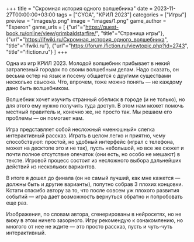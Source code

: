 +++
title = "Скромная история одного волшебника"
date = 2023-11-27T00:00:00+03:00
tags = ["CYOA", "КРИЛ 2023"]
categories = ["Игры"]
preview = "images/p.png"
image = "images/1.png"
game_author = "Esperon"
game_urls = [
    {"url"="https://quest-book.ru/online/view/grimbaldstarfire/", "title"="Страница игры"},
    {"url"="https://ifwiki.ru/Скромная_история_одного_волшебника", "title"="ifwiki.ru"},
    {"url"="https://forum.ifiction.ru/viewtopic.php?id=2743", "title"="ifiction.ru"}
]
+++

Одна из игр КРИЛ 2023. Молодой волшебник прибывает в некий затрапезный городок по своим волшебным делам. Надо сказать, он весьма остер на язык и посему общается с другими существами несколько свысока. Что, впрочем, тоже можно понять — не каждому дано быть волшебником.

Волшебник хочет изучить странный обелиск в городе (и не только), но для этого ему нужно получить туда доступ. В этом нам может помочь местный правитель и, конечно же, не просто так. Мы решаем его проблемы — он помогает нам.

Игра представляет собой несложный «менюшный» слегка интерактивный рассказ. Играть в целом легко и приятно, чему способствуют: простой, но удобный интерфейс (играл с телефона, может на десктопе это и не так), пусть небольшой, но все же сюжет и почти полное отсутствие опечаток (они есть, но особо не мешают) в тексте. Игровой процесс состоит из несложного выбора дальнейших действий из нескольких вариантов.

В итоге я дошел до финала (он не самый лучший, как мне кажется — должны быть и другие варианты), попутно собрав 3 плохих концовки. Кстати спасибо автору за то, что после совсем уж плохого развития событий — игра дает возможность вернуться обратно и попробовать еще раз.

Изображения, по словам автора, сгенерированы в нейросетях, но не вижу в этом ничего зазорного. Игру рекомендую к ознакомлению, но многого от нее не ждите — это просто рассказ, пусть и чуть-чуть интерактивный.